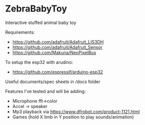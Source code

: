 # ZebraBabyToy
Interactive stuffed animal baby toy


Requirements:

 - https://github.com/adafruit/Adafruit_LIS3DH 
 - https://github.com/adafruit/Adafruit_Sensor 
 - https://github.com/Makuna/NeoPixelBus

To setup the esp32 with arudino:

 - https://github.com/espressif/arduino-esp32

Useful documents/spec sheets in /docs folder

Features I've tested and will be adding:
 - Microphone fft->color
 - Accel -> speaker
 - Mp3 playback via https://www.dfrobot.com/product-1121.html
 - Games (hold X limb in Y position to play sounds/animation)
